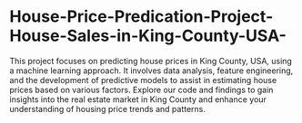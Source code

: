 # House-Price-Predication-Project-House-Sales-in-King-County-USA-
This project focuses on predicting house prices in King County, USA, using a machine learning approach. It involves data analysis, feature engineering, and the development of predictive models to assist in estimating house prices based on various factors. Explore our code and findings to gain insights into the real estate market in King County and enhance your understanding of housing price trends and patterns.
